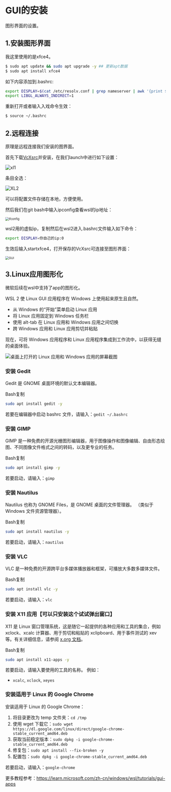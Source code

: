 # GUI的安装

图形界面的设置。



## 1.安装图形界面

我这里使用的是xfce4。

```bash
$ sudo apt update && sudo apt upgrade -y ## 更新apt数据
$ sudo apt install xfce4
```

如下内容添加到.bashrc:

```bash
export DISPLAY=$(cat /etc/resolv.conf | grep nameserver | awk '{print $2}'):0
export LIBGL_ALWAYS_INDIRECT=1
```

重新打开或者输入入戏命令生效：

```bash
$ source ~/.bashrc
```



## 2.远程连接

原理是远程连接我们安装的图界面。

首先下载[VcXsrc](https://sourceforge.net/projects/vcxsrv/)并安装，在我们launch中进行如下设置：

![xl1](https://github.com/zihan987/wsl2-config/blob/main/image/xl1.png)

条目全选：

![XL2](https://github.com/zihan987/wsl2-config/blob/main/image/XL2.png)

可以将配置文件存储在本地，方便使用。

然后我们在git bash中输入ipconfig查看wsl的ip地址：

<img src="https://github.com/zihan987/wsl2-config/blob/main/image/ifconfig.png" alt="ifconfig" style="zoom:67%;" />

wsl2用的虚拟ip，复制然后在wsl2进入.bashrc文件输入如下命令：

```bash
export DISPLAY=你自己的ip:0
```

生效后输入startxfce4，打开保存的VcXsrc可连接至图形界面：

<img src="https://github.com/zihan987/wsl2-config/blob/main/image/GUI.png" alt="GUI" style="zoom:67%;" />



## 3.Linux应用图形化

微软后续在wsl中支持了app的图形化。

WSL 2 使 Linux GUI 应用程序在 Windows 上使用起来原生且自然。

- 从 Windows 的“开始”菜单启动 Linux 应用
- 将 Linux 应用固定到 Windows 任务栏
- 使用 alt-tab 在 Linux 应用和 Windows 应用之间切换
- 跨 Windows 应用和 Linux 应用剪切并粘贴

现在，可将 Windows 应用程序和 Linux 应用程序集成到工作流中，以获得无缝的桌面体验。

![桌面上打开的 Linux 应用和 Windows 应用的屏幕截图](https://learn.microsoft.com/zh-cn/windows/wsl/media/wsl-gui-screenshot.png)

### 安装 Gedit

Gedit 是 GNOME 桌面环境的默认文本编辑器。

Bash复制

```bash
sudo apt install gedit -y
```

若要在编辑器中启动 bashrc 文件，请输入：`gedit ~/.bashrc`

### 安装 GIMP

GIMP 是一种免费的开源光栅图形编辑器，用于图像操作和图像编辑、自由形态绘图、不同图像文件格式之间的转码，以及更专业的任务。

Bash复制

```bash
sudo apt install gimp -y
```

若要启动，请输入：`gimp`

### 安装 Nautilus

Nautilus 也称为 GNOME Files，是 GNOME 桌面的文件管理器。 （类似于 Windows 文件资源管理器）。

Bash复制

```bash
sudo apt install nautilus -y
```

若要启动，请输入：`nautilus`

### 安装 VLC

VLC 是一种免费的开源跨平台多媒体播放器和框架，可播放大多数多媒体文件。

Bash复制

```bash
sudo apt install vlc -y
```

若要启动，请输入：`vlc`

### 安装 X11 应用【可以只安装这个试试弹出窗口】

X11 是 Linux 窗口管理系统，这是随它一起提供的各种应用和工具的集合，例如 xclock、xcalc 计算器、用于剪切和粘贴的 xclipboard、用于事件测试的 xev 等。有关详细信息，请参阅 [x.org 文档](https://www.x.org/wiki/UserDocumentation/GettingStarted/)。

Bash复制

```bash
sudo apt install x11-apps -y
```

若要启动，请输入要使用的工具的名称。 例如：

- `xcalc`, `xclock`, `xeyes`

### 安装适用于 Linux 的 Google Chrome

安装适用于 Linux 的 Google Chrome：

1. 将目录更改为 temp 文件夹：`cd /tmp`
2. 使用 wget 下载它：`sudo wget https://dl.google.com/linux/direct/google-chrome-stable_current_amd64.deb`
3. 获取当前稳定版本：`sudo dpkg -i google-chrome-stable_current_amd64.deb`
4. 修复包：`sudo apt install --fix-broken -y`
5. 配置包：`sudo dpkg -i google-chrome-stable_current_amd64.deb`

若要启动，请输入：`google-chrome`

更多教程参考：https://learn.microsoft.com/zh-cn/windows/wsl/tutorials/gui-apps
